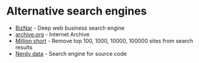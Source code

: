 # Alternative search engines

- [BizNar](https://biznar.com) - Deep web business search engine
- [archive.org](https://archive.org) - Internet Archive
- [Million short](https://millionshort.com) - Remove top 100, 1000, 10000, 100000 sites from search results
- [Nerdy data](https://www.nerdydata.com) - Search engine for source code
